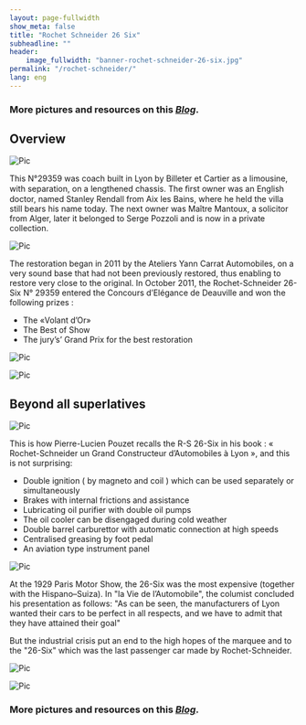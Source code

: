```yaml
---
layout: page-fullwidth
show_meta: false
title: "Rochet Schneider 26 Six"
subheadline: ""
header:
    image_fullwidth: "banner-rochet-schneider-26-six.jpg"
permalink: "/rochet-schneider/"
lang: eng
---
```


### More pictures and resources on this [*Blog*](https://rochetschneider26six.blogspot.com/).

## Overview

![Pic](/images/page_rochet_schneider/rochet-schneider-26-six-0.jpg)

This N°29359 was coach built in Lyon by Billeter et Cartier as a limousine, with separation, on a lengthened chassis.
The ﬁrst owner was an English doctor, named Stanley Rendall from Aix les Bains, where he held the villa still bears his name today. The next owner was Maître Mantoux, a solicitor from Alger, later it belonged to Serge Pozzoli and is now in a private collection.

![Pic](/images/page_rochet_schneider/rochet-schneider-26-six-4.jpg)

The restoration began in 2011 by the Ateliers Yann Carrat Automobiles, on a very sound base that had not been previously restored, thus enabling to restore very close to the original.
In October 2011, the Rochet-Schneider 26-Six N° 29359 entered the Concours d’Elégance de Deauville and won the following prizes :
* The «Volant d’Or»
* The Best of Show
* The jury’s’ Grand Prix for the best restoration

![Pic](/images/page_rochet_schneider/rochet-schneider-26-six-1.jpg)

![Pic](/images/page_rochet_schneider/rochet-schneider-26-six-2.jpg)

## Beyond all superlatives

![Pic](/images/page_rochet_schneider/rochet-schneider-26-six-7.jpg)

This is how Pierre-Lucien Pouzet recalls the R-S 26-Six in his book : « Rochet-Schneider un Grand Constructeur d’Automobiles à Lyon », and this is not surprising:
* Double ignition ( by magneto and coil ) which can be used separately or simultaneously
* Brakes with internal frictions and assistance
* Lubricating oil purifier with double oil pumps
* The oil cooler can be disengaged during cold  weather
* Double barrel carburettor with automatic connection at high speeds
* Centralised greasing by foot pedal
* An aviation type instrument panel  

![Pic](/images/page_rochet_schneider/rochet-schneider-26-six-6.jpg)

At the 1929 Paris Motor Show, the 26-Six was the most expensive (together with the Hispano–Suiza). In "la Vie de l’Automobile",  the columist concluded his presentation as follows: "As can be seen, the manufacturers of Lyon wanted their cars to be perfect in all respects, and we have to admit that they have attained their goal"

But the industrial crisis put an end to the high hopes of the marquee and to the "26-Six" which was the last passenger car made by Rochet-Schneider.

![Pic](/images/page_rochet_schneider/rochet-schneider-26-six-5.jpg)

![Pic](/images/page_rochet_schneider/rochet-schneider-26-six-3.jpg)

### More pictures and resources on this [*Blog*](https://rochetschneider26six.blogspot.com/).
